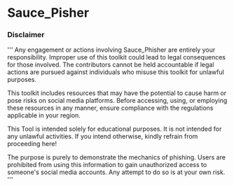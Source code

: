 # Sauce_Pisher

### Disclaimer
'''
Any engagement or actions involving Sauce_Phisher are entirely your responsibility. Improper use of this toolkit could lead to legal consequences for those involved. The contributors cannot be held accountable if legal actions are pursued against individuals who misuse this toolkit for unlawful purposes.

This toolkit includes resources that may have the potential to cause harm or pose risks on social media platforms. Before accessing, using, or employing these resources in any manner, ensure compliance with the regulations applicable in your region.

This Tool is intended solely for educational purposes. It is not intended for any unlawful activities. If you intend otherwise, kindly refrain from proceeding here!

The purpose is purely to demonstrate the mechanics of phishing. Users are prohibited from using this information to gain unauthorized access to someone's social media accounts. Any attempt to do so is at your own risk.
'''
